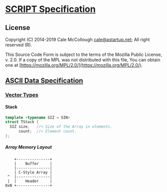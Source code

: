 # [SCRIPT Specification](../../readme.md)

## License

Copyright (C) 2014-2019 Cale McCollough <cale@astartup.net>; All right reserved (R).

This Source Code Form is subject to the terms of the Mozilla Public License, v. 2.0. If a copy of the MPL was not distributed with this file, You can obtain one at [https://mozilla.org/MPL/2.0/](https://mozilla.org/MPL/2.0/).

## [ASCII Data Specification](../readme.md)

### [Vector Types](readme.md)

#### Stack

```C++
template <typename SIZ = SIN>
struct TStack {
  SIZ size,   //< Size of the Array in elements.
      count;  //< Element count.
};
```

##### Array Memory Layout

```AsciiArt
    +---------------+
    |    Buffer     |
    |---------------|
    | C-Style Array |
 ^  |---------------|
 |  |    Header     |
0xN +---------------+
```
